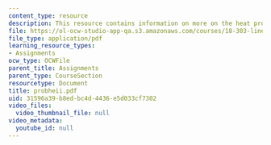 ```yaml
---
content_type: resource
description: This resource contains information on more on the heat problem.
file: https://ol-ocw-studio-app-qa.s3.amazonaws.com/courses/18-303-linear-partial-differential-equations-fall-2006/31596a39b8edbc4d4436e5d033cf7302_probheii.pdf
file_type: application/pdf
learning_resource_types:
- Assignments
ocw_type: OCWFile
parent_title: Assignments
parent_type: CourseSection
resourcetype: Document
title: probheii.pdf
uid: 31596a39-b8ed-bc4d-4436-e5d033cf7302
video_files:
  video_thumbnail_file: null
video_metadata:
  youtube_id: null
---
```

